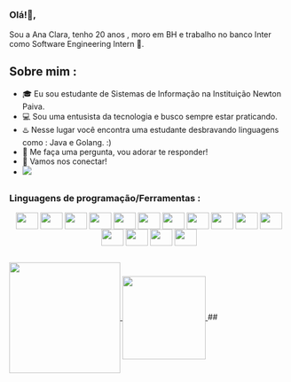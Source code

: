 
##

 

### Olá!👋,
Sou a Ana Clara, tenho 20 anos , moro em BH e trabalho no banco Inter como Software Engineering Intern 👾. 
##
 
## Sobre mim :

- 🎓 Eu sou estudante de Sistemas de Informação na Instituição Newton Paiva.
- 💻 Sou uma entusista da tecnologia e busco sempre estar praticando.
- ♨️ Nesse lugar você encontra uma estudante desbravando linguagens como :  Java e Golang. :)
- 💬 Me faça uma pergunta, vou adorar te responder!
- 📖 Vamos nos conectar!
-  <a href="https://www.linkedin.com/in/ana-nogueira-847a711b5" target="_blank"><img loading="lazy" src="https://img.shields.io/badge/-LinkedIn-%230077B5?style=for-the-badge&logo=linkedin&logoColor=white" target="_blank"></a>   
  ##


### Linguagens de programação/Ferramentas :


 
</a>
<div style ="display: inline_block " align="center">
<img height=30 width= 40 align="center"  src="https://cdn.jsdelivr.net/gh/devicons/devicon/icons/mysql/mysql-original.svg" />
<img height=30 width = 40 align = "center" src="https://cdn.jsdelivr.net/gh/devicons/devicon@latest/icons/java/java-original.svg" />
<img height=30 width = 40 align = "center" src="https://cdn.jsdelivr.net/gh/devicons/devicon@latest/icons/intellij/intellij-original.svg" />
<img height=30 width = 40 align = "center" src="https://cdn.jsdelivr.net/gh/devicons/devicon@latest/icons/vscode/vscode-original.svg" />
<img height=30 width = 40 align = "center" src="https://cdn.jsdelivr.net/gh/devicons/devicon@latest/icons/go/go-original.svg" />
<img height=30 width = 40 align = "center" src="https://cdn.jsdelivr.net/gh/devicons/devicon@latest/icons/amazonwebservices/amazonwebservices-original-wordmark.svg" />
<img height=30 width = 40 align = "center" src="https://cdn.jsdelivr.net/gh/devicons/devicon@latest/icons/linux/linux-original.svg" />      
<img height=30 width = 40 align = "center" src="https://cdn.jsdelivr.net/gh/devicons/devicon@latest/icons/azuresqldatabase/azuresqldatabase-original.svg" />
<img height=30 width = 40 align = "center" src="https://cdn.jsdelivr.net/gh/devicons/devicon@latest/icons/swagger/swagger-original-wordmark.svg" />
<img height=30 width = 40 align = "center" src="https://cdn.jsdelivr.net/gh/devicons/devicon@latest/icons/oauth/oauth-original.svg" />
<img height=30 width = 40 align = "center" src="https://cdn.jsdelivr.net/gh/devicons/devicon@latest/icons/postman/postman-original.svg" />
<img height=30 width = 40 align = "center" src="https://cdn.jsdelivr.net/gh/devicons/devicon@latest/icons/postgresql/postgresql-original-wordmark.svg" />
<img height=30 width = 40 align = "center" src="https://cdn.jsdelivr.net/gh/devicons/devicon@latest/icons/git/git-original.svg" />
<img height=30 width = 40 align = "center" src="https://cdn.jsdelivr.net/gh/devicons/devicon@latest/icons/sqlite/sqlite-original-wordmark.svg" />
<img height=30 width = 40 align = "center" src="https://cdn.jsdelivr.net/gh/devicons/devicon@latest/icons/gitlab/gitlab-original-wordmark.svg" />



          
          


          


          
           
          
</div>

 ##

<a href="https://github.com/Anaclsouza/github-readme-stats">
  <img height=200 align="center" src="https://github-readme-stats.vercel.app/api?username=Anaclsouza" />
</a>
<a href="https://github.com/Anaclsouza/convoychat">
  <img padding=50 height=150 align="center" src="https://github-readme-stats.vercel.app/api/top-langs?username=Anaclsouza&layout=compact&langs_count=8&card_width=320" />            
</a>
 ##


 



 
          



